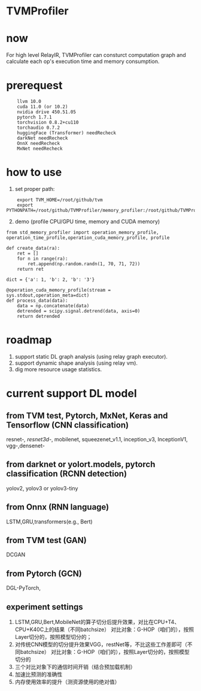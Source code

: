 # TVMProfiler

# now
For high level RelayIR, TVMProfiler can consturct computation graph and calculate each op's execution time and memory consumption.

# prerequest

```
    llvm 10.0
    cuda 11.0 (or 10.2)
    nvidia drive 450.51.05
    pytorch 1.7.1
    torchvision 0.8.2+cu110
    torchaudio 0.7.2
    huggingFace (Transformer) needRecheck
    darkNet needRecheck
    OnnX needRecheck
    MxNet needRecheck
```

# how to use

1. set proper path:

```
    export TVM_HOME=/root/github/tvm
    export PYTHONPATH=/root/github/TVMProfiler/memory_profiler:/root/github/TVMProfiler/relayIR:$TVM_HOME/python:${PYTHONPATH}
```

2. demo (profile CPU/GPU time, memory and CUDA memory)

```
from std_memory_profiler import operation_memory_profile, operation_time_profile,operation_cuda_memory_profile, profile

def create_data(ra):
    ret = []
    for n in range(ra):
        ret.append(np.random.randn(1, 70, 71, 72))
    return ret

dict = {'a': 1, 'b': 2, 'b': '3'}

@operation_cuda_memory_profile(stream = sys.stdout,operation_meta=dict)
def process_data(data):
    data = np.concatenate(data)
    detrended = scipy.signal.detrend(data, axis=0)
    return detrended
```

# roadmap

1. support static DL graph analysis (using relay graph executor).
2. support dynamic shape analysis (using relay vm).
3. dig more resource usage statistics.

# current support DL model

## from TVM test, Pytorch, MxNet, Keras and Tensorflow (CNN classification)

resnet-*, resnet3d-*, mobilenet, squeezenet_v1.1, inception_v3, InceptionV1, vgg-,densenet-

## from darknet or yolort.models, pytorch classification (RCNN detection)

yolov2, yolov3 or yolov3-tiny

## from Onnx (RNN language)

LSTM,GRU,transformers(e.g., Bert)

## from TVM test (GAN)

DCGAN

## from Pytorch (GCN)

DGL-PyTorch,

## experiment settings

1. LSTM,GRU,Bert,MobileNet的算子切分后提升效果，对比在CPU+T4、CPU+K40C上的结果（不同batchsize）
对比对象：G-HOP（咱们的），按照Layer切分的，按照模型切分的；
2. 对传统CNN模型的切分提升效果VGG，restNet等，不比这些工作差即可（不同batchsize）
对比对象：G-HOP（咱们的），按照Layer切分的，按照模型切分的
3. 三个对比对象下的通信时间开销（结合预加载机制）
4. 加速比预测的准确性
5. 内存使用效率的提升（测资源使用的绝对值）